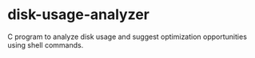 # disk-usage-analyzer
C program to analyze disk usage and suggest optimization opportunities using shell commands.
